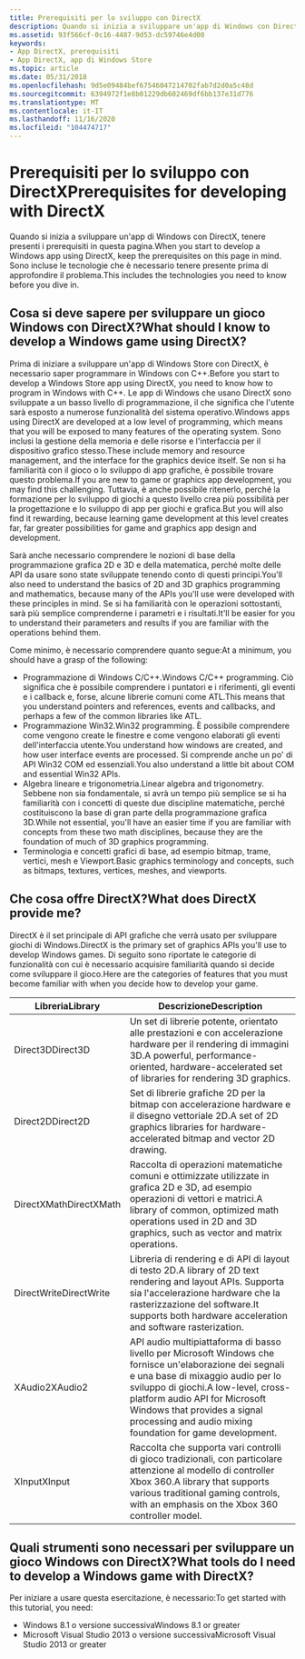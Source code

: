 ```yaml
---
title: Prerequisiti per lo sviluppo con DirectX
description: Quando si inizia a sviluppare un'app di Windows con DirectX, tenere presenti i prerequisiti in questa pagina. Sono incluse le tecnologie che è necessario tenere presente prima di approfondire il problema.
ms.assetid: 93f566cf-0c16-4487-9d53-dc59746e4d00
keywords:
- App DirectX, prerequisiti
- App DirectX, app di Windows Store
ms.topic: article
ms.date: 05/31/2018
ms.openlocfilehash: 9d5e09484bef67546047214702fab7d2d0a5c48d
ms.sourcegitcommit: 6394972f1e8b01229db602469df6bb137e31d776
ms.translationtype: MT
ms.contentlocale: it-IT
ms.lasthandoff: 11/16/2020
ms.locfileid: "104474717"
---
```

# <a name="prerequisites-for-developing-with-directx"></a><span data-ttu-id="9b5ce-106">Prerequisiti per lo sviluppo con DirectX</span><span class="sxs-lookup"><span data-stu-id="9b5ce-106">Prerequisites for developing with DirectX</span></span>

<span data-ttu-id="9b5ce-107">Quando si inizia a sviluppare un'app di Windows con DirectX, tenere presenti i prerequisiti in questa pagina.</span><span class="sxs-lookup"><span data-stu-id="9b5ce-107">When you start to develop a Windows app using DirectX, keep the prerequisites on this page in mind.</span></span> <span data-ttu-id="9b5ce-108">Sono incluse le tecnologie che è necessario tenere presente prima di approfondire il problema.</span><span class="sxs-lookup"><span data-stu-id="9b5ce-108">This includes the technologies you need to know before you dive in.</span></span>

## <a name="what-should-i-know-to-develop-a-windows-game-using-directx"></a><span data-ttu-id="9b5ce-109">Cosa si deve sapere per sviluppare un gioco Windows con DirectX?</span><span class="sxs-lookup"><span data-stu-id="9b5ce-109">What should I know to develop a Windows game using DirectX?</span></span>

<span data-ttu-id="9b5ce-110">Prima di iniziare a sviluppare un'app di Windows Store con DirectX, è necessario saper programmare in Windows con C++.</span><span class="sxs-lookup"><span data-stu-id="9b5ce-110">Before you start to develop a Windows Store app using DirectX, you need to know how to program in Windows with C++.</span></span> <span data-ttu-id="9b5ce-111">Le app di Windows che usano DirectX sono sviluppate a un basso livello di programmazione, il che significa che l'utente sarà esposto a numerose funzionalità del sistema operativo.</span><span class="sxs-lookup"><span data-stu-id="9b5ce-111">Windows apps using DirectX are developed at a low level of programming, which means that you will be exposed to many features of the operating system.</span></span> <span data-ttu-id="9b5ce-112">Sono inclusi la gestione della memoria e delle risorse e l'interfaccia per il dispositivo grafico stesso.</span><span class="sxs-lookup"><span data-stu-id="9b5ce-112">These include memory and resource management, and the interface for the graphics device itself.</span></span> <span data-ttu-id="9b5ce-113">Se non si ha familiarità con il gioco o lo sviluppo di app grafiche, è possibile trovare questo problema.</span><span class="sxs-lookup"><span data-stu-id="9b5ce-113">If you are new to game or graphics app development, you may find this challenging.</span></span> <span data-ttu-id="9b5ce-114">Tuttavia, è anche possibile ritenerlo, perché la formazione per lo sviluppo di giochi a questo livello crea più possibilità per la progettazione e lo sviluppo di app per giochi e grafica.</span><span class="sxs-lookup"><span data-stu-id="9b5ce-114">But you will also find it rewarding, because learning game development at this level creates far, far greater possibilities for game and graphics app design and development.</span></span>

<span data-ttu-id="9b5ce-115">Sarà anche necessario comprendere le nozioni di base della programmazione grafica 2D e 3D e della matematica, perché molte delle API da usare sono state sviluppate tenendo conto di questi principi.</span><span class="sxs-lookup"><span data-stu-id="9b5ce-115">You'll also need to understand the basics of 2D and 3D graphics programming and mathematics, because many of the APIs you'll use were developed with these principles in mind.</span></span> <span data-ttu-id="9b5ce-116">Se si ha familiarità con le operazioni sottostanti, sarà più semplice comprenderne i parametri e i risultati.</span><span class="sxs-lookup"><span data-stu-id="9b5ce-116">It'll be easier for you to understand their parameters and results if you are familiar with the operations behind them.</span></span>

<span data-ttu-id="9b5ce-117">Come minimo, è necessario comprendere quanto segue:</span><span class="sxs-lookup"><span data-stu-id="9b5ce-117">At a minimum, you should have a grasp of the following:</span></span>

-   <span data-ttu-id="9b5ce-118">Programmazione di Windows C/C++.</span><span class="sxs-lookup"><span data-stu-id="9b5ce-118">Windows C/C++ programming.</span></span> <span data-ttu-id="9b5ce-119">Ciò significa che è possibile comprendere i puntatori e i riferimenti, gli eventi e i callback e, forse, alcune librerie comuni come ATL.</span><span class="sxs-lookup"><span data-stu-id="9b5ce-119">This means that you understand pointers and references, events and callbacks, and perhaps a few of the common libraries like ATL.</span></span>
-   <span data-ttu-id="9b5ce-120">Programmazione Win32.</span><span class="sxs-lookup"><span data-stu-id="9b5ce-120">Win32 programming.</span></span> <span data-ttu-id="9b5ce-121">È possibile comprendere come vengono create le finestre e come vengono elaborati gli eventi dell'interfaccia utente.</span><span class="sxs-lookup"><span data-stu-id="9b5ce-121">You understand how windows are created, and how user interface events are processed.</span></span> <span data-ttu-id="9b5ce-122">Si comprende anche un po' di API Win32 COM ed essenziali.</span><span class="sxs-lookup"><span data-stu-id="9b5ce-122">You also understand a little bit about COM and essential Win32 APIs.</span></span>
-   <span data-ttu-id="9b5ce-123">Algebra lineare e trigonometria.</span><span class="sxs-lookup"><span data-stu-id="9b5ce-123">Linear algebra and trigonometry.</span></span> <span data-ttu-id="9b5ce-124">Sebbene non sia fondamentale, si avrà un tempo più semplice se si ha familiarità con i concetti di queste due discipline matematiche, perché costituiscono la base di gran parte della programmazione grafica 3D.</span><span class="sxs-lookup"><span data-stu-id="9b5ce-124">While not essential, you'll have an easier time if you are familiar with concepts from these two math disciplines, because they are the foundation of much of 3D graphics programming.</span></span>
-   <span data-ttu-id="9b5ce-125">Terminologia e concetti grafici di base, ad esempio bitmap, trame, vertici, mesh e Viewport.</span><span class="sxs-lookup"><span data-stu-id="9b5ce-125">Basic graphics terminology and concepts, such as bitmaps, textures, vertices, meshes, and viewports.</span></span>

## <a name="what-does-directx-provide-me"></a><span data-ttu-id="9b5ce-126">Che cosa offre DirectX?</span><span class="sxs-lookup"><span data-stu-id="9b5ce-126">What does DirectX provide me?</span></span>

<span data-ttu-id="9b5ce-127">DirectX è il set principale di API grafiche che verrà usato per sviluppare giochi di Windows.</span><span class="sxs-lookup"><span data-stu-id="9b5ce-127">DirectX is the primary set of graphics APIs you'll use to develop Windows games.</span></span> <span data-ttu-id="9b5ce-128">Di seguito sono riportate le categorie di funzionalità con cui è necessario acquisire familiarità quando si decide come sviluppare il gioco.</span><span class="sxs-lookup"><span data-stu-id="9b5ce-128">Here are the categories of features that you must become familiar with when you decide how to develop your game.</span></span>



| <span data-ttu-id="9b5ce-129">Libreria</span><span class="sxs-lookup"><span data-stu-id="9b5ce-129">Library</span></span>     | <span data-ttu-id="9b5ce-130">Descrizione</span><span class="sxs-lookup"><span data-stu-id="9b5ce-130">Description</span></span>                                                                                                                                     |
|-------------|-------------------------------------------------------------------------------------------------------------------------------------------------|
| <span data-ttu-id="9b5ce-131">Direct3D</span><span class="sxs-lookup"><span data-stu-id="9b5ce-131">Direct3D</span></span>    | <span data-ttu-id="9b5ce-132">Un set di librerie potente, orientato alle prestazioni e con accelerazione hardware per il rendering di immagini 3D.</span><span class="sxs-lookup"><span data-stu-id="9b5ce-132">A powerful, performance-oriented, hardware-accelerated set of libraries for rendering 3D graphics.</span></span>                                              |
| <span data-ttu-id="9b5ce-133">Direct2D</span><span class="sxs-lookup"><span data-stu-id="9b5ce-133">Direct2D</span></span>    | <span data-ttu-id="9b5ce-134">Set di librerie grafiche 2D per la bitmap con accelerazione hardware e il disegno vettoriale 2D.</span><span class="sxs-lookup"><span data-stu-id="9b5ce-134">A set of 2D graphics libraries for hardware-accelerated bitmap and vector 2D drawing.</span></span>                                                           |
| <span data-ttu-id="9b5ce-135">DirectXMath</span><span class="sxs-lookup"><span data-stu-id="9b5ce-135">DirectXMath</span></span> | <span data-ttu-id="9b5ce-136">Raccolta di operazioni matematiche comuni e ottimizzate utilizzate in grafica 2D e 3D, ad esempio operazioni di vettori e matrici.</span><span class="sxs-lookup"><span data-stu-id="9b5ce-136">A library of common, optimized math operations used in 2D and 3D graphics, such as vector and matrix operations.</span></span>                                |
| <span data-ttu-id="9b5ce-137">DirectWrite</span><span class="sxs-lookup"><span data-stu-id="9b5ce-137">DirectWrite</span></span> | <span data-ttu-id="9b5ce-138">Libreria di rendering e di API di layout di testo 2D.</span><span class="sxs-lookup"><span data-stu-id="9b5ce-138">A library of 2D text rendering and layout APIs.</span></span> <span data-ttu-id="9b5ce-139">Supporta sia l'accelerazione hardware che la rasterizzazione del software.</span><span class="sxs-lookup"><span data-stu-id="9b5ce-139">It supports both hardware acceleration and software rasterization.</span></span>                              |
| <span data-ttu-id="9b5ce-140">XAudio2</span><span class="sxs-lookup"><span data-stu-id="9b5ce-140">XAudio2</span></span>     | <span data-ttu-id="9b5ce-141">API audio multipiattaforma di basso livello per Microsoft Windows che fornisce un'elaborazione dei segnali e una base di mixaggio audio per lo sviluppo di giochi.</span><span class="sxs-lookup"><span data-stu-id="9b5ce-141">A low-level, cross-platform audio API for Microsoft Windows that provides a signal processing and audio mixing foundation for game development.</span></span> |
| <span data-ttu-id="9b5ce-142">XInput</span><span class="sxs-lookup"><span data-stu-id="9b5ce-142">XInput</span></span>      | <span data-ttu-id="9b5ce-143">Raccolta che supporta vari controlli di gioco tradizionali, con particolare attenzione al modello di controller Xbox 360.</span><span class="sxs-lookup"><span data-stu-id="9b5ce-143">A library that supports various traditional gaming controls, with an emphasis on the Xbox 360 controller model.</span></span>                                 |



 

## <a name="what-tools-do-i-need-to-develop-a-windows-game-with-directx"></a><span data-ttu-id="9b5ce-144">Quali strumenti sono necessari per sviluppare un gioco Windows con DirectX?</span><span class="sxs-lookup"><span data-stu-id="9b5ce-144">What tools do I need to develop a Windows game with DirectX?</span></span>

<span data-ttu-id="9b5ce-145">Per iniziare a usare questa esercitazione, è necessario:</span><span class="sxs-lookup"><span data-stu-id="9b5ce-145">To get started with this tutorial, you need:</span></span>

-   <span data-ttu-id="9b5ce-146">Windows 8.1 o versione successiva</span><span class="sxs-lookup"><span data-stu-id="9b5ce-146">Windows 8.1 or greater</span></span>
-   <span data-ttu-id="9b5ce-147">Microsoft Visual Studio 2013 o versione successiva</span><span class="sxs-lookup"><span data-stu-id="9b5ce-147">Microsoft Visual Studio 2013 or greater</span></span>

 

 




